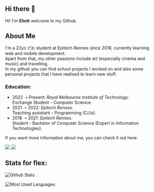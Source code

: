## Hi there 👋

Hi! I'm **Eliott** welcome to my Github.   
 
## About Me
I'm a 22yo 🇫🇷 student at Epitech Rennes since 2018, currently learning web and mobile development.  
Apart from that, my other passions include art (especially cinema and music) and travelling.  
In my github you can find school projects I worked on and also some personal projects that I have realised to learn new stuff.  

### Education:
- 2022 ➝ Present: *Royal Melbourne Institute of Technology*.  
    Exchange Student - Computer Science.   
- 2021 ➝ 2022: *Epitech Rennes*.  
    Teaching assistant - Programming (C/Js).  
- 2018 ➝ 2021: *Epitech Rennes*.  
    Student - Bachelor of Computer Science (Expert in Information Technologies).  
  
  
If you want more information about me, you can check it out here: <p> </p><a href="https://www.linkedin.com/in/eliott-palueau/"><img src="https://img.shields.io/badge/LinkedIn-0077B5?style=for-the-badge&logo=linkedin&logoColor=white" /></a> <a href="https://www.eliottpal.com"><img src="https://img.shields.io/badge/-eliottpal.com-important?style=for-the-badge" /></a>

## Stats for flex:  

![Github Stats](https://github-readme-stats-ruby-one.vercel.app/api/?username=EliottPal&theme=dracula&count_private=true&show_icons=true)

![Most Used Languages](https://github-readme-stats-ruby-one.vercel.app/api/top-langs/?username=EliottPal&theme=dracula&hide=c%23,asp,shaderlab)

<!--
**EliottPal/eliottpal** is a ✨ _special_ ✨ repository because its `README.md` (this file) appears on your GitHub profile.

Here are some ideas to get you started:

- 🔭 I’m currently working on ...
- 🌱 I’m currently learning ...
- 👯 I’m looking to collaborate on ...
- 🤔 I’m looking for help with ...
- 💬 Ask me about ...
- 📫 How to reach me: ...
- 😄 Pronouns: ...
- ⚡ Fun fact: ...
-->
